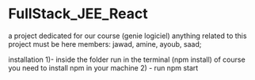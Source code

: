 # FullStack_JEE_React
a project dedicated for our course (genie logiciel)
anything related to this project must be here
members: jawad, amine, ayoub, saad;


installation 
1)- inside the folder run in the terminal (npm install) of course you need to install npm in your machine
2) - run npm start
